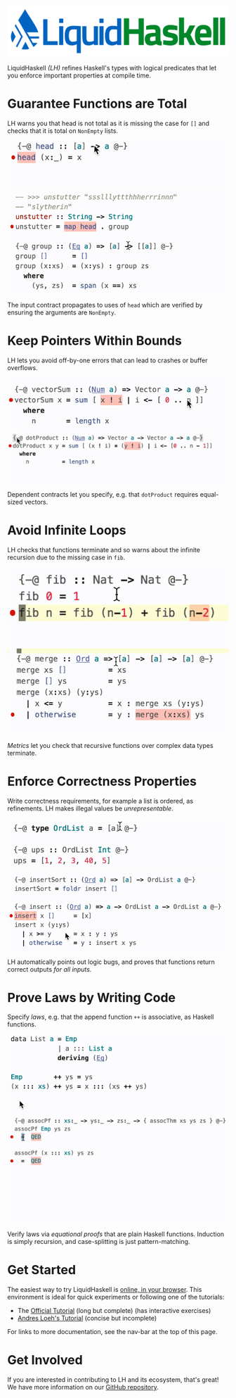 
![LiquidHaskell Logo](static/img/logo.png)

LiquidHaskell _(LH)_ refines Haskell's types with logical predicates that let you enforce important properties at compile time.

# Guarantee Functions are Total

<div class="example-row">
<p>
LH warns you that head is not total as it is missing the case for <code>[]</code> and checks that it is total on <code>NonEmpty</code> lists.
</p>
<img src="static/img/splash-head.gif">
</div>

<div class="example-row">
<img src="static/img/splash-unstutter.gif">
<p>
The input contract propagates to uses of <code>head</code> which are verified by ensuring the arguments are <code>NonEmpty</code>. 
</p>
</div>

# Keep Pointers Within Bounds

<div class="example-row">
<p>
LH lets you avoid off-by-one errors that can lead to crashes or buffer overflows. 
</p>
<img src="static/img/splash-vectorsum.gif">
</div>

<div class="example-row">
<img src="static/img/splash-dotproduct.gif">
<p>
Dependent contracts let you specify, e.g. that <code>dotProduct</code> requires equal-sized vectors.
</p>
</div>

# Avoid Infinite Loops

<div class="example-row">
<p>
LH checks that functions terminate and so warns about the infinite recursion due to the missing case in <code>fib</code>.
</p>
<img src="static/img/splash-fib.gif">
</div>

<div class="example-row">
<img src="static/img/splash-merge.gif">
<p>
<em>Metrics</em> let you check that recursive functions over complex data types terminate. 
</p>
</div>

# Enforce Correctness Properties

<div class="example-row">
<p>
Write correctness requirements, for example a list is ordered, as refinements. LH makes illegal values be <em>unrepresentable</em>.
</p>
<img src="static/img/splash-ups.gif">
</div>

<div class="example-row">
<img src="static/img/splash-insertsort.gif">
<p>
LH automatically points out logic bugs, and proves that functions return correct outputs <em>for all inputs</em>. 
</p>
</div>

# Prove Laws by Writing Code

<div class="example-row">
<p>
Specify <em>laws</em>, e.g. that the append function <code>++</code> is associative, as Haskell functions. 
</p>
<img src="static/img/splash-assocthm.gif">
</div>

<div class="example-row">
<img src="static/img/splash-assocpf.gif">
<p>
Verify laws via <em>equational proofs</em> that are plain Haskell functions. Induction is simply recursion, and case-splitting is just pattern-matching. 
</p>
</div>

# Get Started

The easiest way to try LiquidHaskell is [online, in your browser](http://goto.ucsd.edu:8090/index.html). This environment is ideal for quick experiments or following one of the tutorials:

* The [Official Tutorial](https://ucsd-progsys.github.io/intro-refinement-types/120/) (long but complete) (has interactive exercises)
* [Andres Loeh's Tutorial](https://liquid.kosmikus.org) (concise but incomplete)

For links to more documentation, see the nav-bar at the top of this page.

# Get Involved

If you are interested in contributing to LH and its ecosystem, that's great!
We have more information on our [GitHub repository](https://github.com/ucsd-progsys/liquidhaskell).
